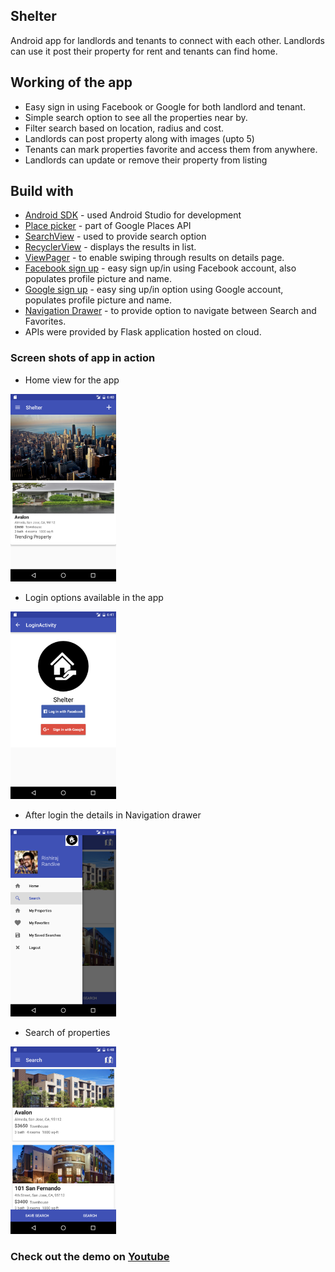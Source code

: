 ## Shelter
Android app for landlords and tenants to connect with each other. Landlords can use it post their property for rent and tenants can find home.

## Working of the app
* Easy sign in using Facebook or Google for both landlord and tenant.
* Simple search option to see all the properties near by.
* Filter search based on location, radius and cost.
* Landlords can post property along with images (upto 5)
* Tenants can mark properties favorite and access them from anywhere.
* Landlords can update or remove their property from listing 

## Build with 
* [Android SDK](https://developer.android.com/studio/index.html) - used Android Studio for development
* [Place picker](https://developers.google.com/places/android-api/placepicker) - part of Google Places API
* [SearchView](https://developer.android.com/guide/topics/search/search-dialog.html) - used to provide search option
* [RecyclerView](https://developer.android.com/training/material/lists-cards.html) - displays the results in list.
* [ViewPager](https://developer.android.com/training/animation/screen-slide.html) - to enable swiping through results on details page.
* [Facebook sign up](https://developers.facebook.com/docs/facebook-login/android) - easy sign up/in using Facebook account, also populates profile picture and name.
* [Google sign up](https://developers.google.com/identity/sign-in/android/start-integrating) - easy sing up/in option using Google account, populates profile picture and name.
* [Navigation Drawer](https://developer.android.com/training/implementing-navigation/nav-drawer.html) - to provide option to navigate between Search and Favorites.
* APIs were provided by Flask application hosted on cloud.


### Screen shots of app in action

* Home view for the app

<img height="300" src="https://raw.githubusercontent.com/rishirajrandive/shelterApp/master/Shelter/screenshots/home.png" alt="Home view for the app"/>

* Login options available in the app

<img height="300" src="https://raw.githubusercontent.com/rishirajrandive/shelterApp/master/Shelter/screenshots/loginoptions.png" alt="login"/>

* After login the details in Navigation drawer

<img height="300" src="https://raw.githubusercontent.com/rishirajrandive/shelterApp/master/Shelter/screenshots/screen.png" alt="about"/>

* Search of properties
<img height="300" src="https://raw.githubusercontent.com/rishirajrandive/shelterApp/master/Shelter/screenshots/search.png" alt="search"/>


### Check out the demo on [Youtube](https://www.youtube.com/watch?v=-HfdIaa7WXM&list=PLm8oa4Y-1y-vUNV2msQMrU7D9c6buipTD)

